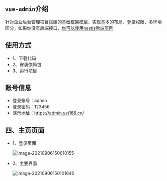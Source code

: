 ## `vue-admin`介绍

针对企业后台管理项目搭建的基础框架模型，实现基本的布局、登录权限、多环境区分，如果你没有后端接口，[你可以使用nestjs后端项目](https://github.com/kuangshp/nestjs-mysql-api)



## 使用方式

* 1、下载代码
* 2、安装依赖包
* 3、运行项目

## 账号信息

* 登录账号：admin
* 登录密码：123456
* 演示地址：https://admin.yst168.cn/

## 四、主页页面

* 1、登录页面

  ![image-20210906150010155](images/image-20210906150010155.png)

* 2、主要界面

  ![image-20210906150101640](images/image-20210906150101640.png)
